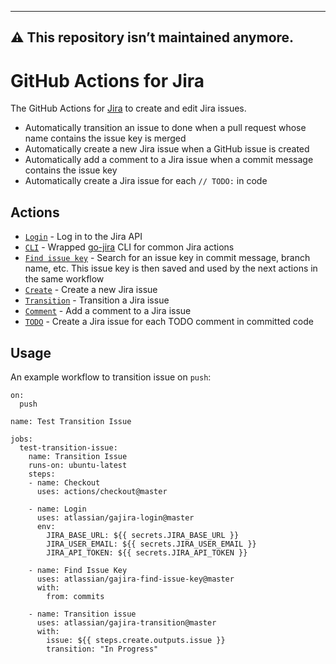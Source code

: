 ---------
⚠️ This repository isn’t maintained anymore.
---------

# GitHub Actions for Jira

The GitHub Actions for [Jira](https://www.atlassian.com/software/jira) to create and edit Jira issues.

- Automatically transition an issue to done when a pull request whose name contains the issue key is merged
- Automatically create a new Jira issue when a GitHub issue is created
- Automatically add a comment to a Jira issue when a commit message contains the issue key
- Automatically create a Jira issue for each `// TODO:` in code

## Actions

- [`Login`](https://github.com/marketplace/actions/jira-login) - Log in to the Jira API
- [`CLI`](https://github.com/marketplace/actions/setup-jira) - Wrapped [go-jira](https://github.com/Netflix-Skunkworks/go-jira) CLI for common Jira actions
- [`Find issue key`](https://github.com/marketplace/actions/jira-find-issue-key) - Search for an issue key in commit message, branch name, etc. This issue key is then saved and used by the next actions in the same workflow
- [`Create`](https://github.com/marketplace/actions/jira-create-issue) - Create a new Jira issue
- [`Transition`](https://github.com/marketplace/actions/jira-issue-transition) - Transition a Jira issue
- [`Comment`](https://github.com/marketplace/actions/jira-add-comment) - Add a comment to a Jira issue
- [`TODO`](https://github.com/marketplace/actions/jira-issue-from-todo) - Create a Jira issue for each TODO comment in committed code

## Usage
An example workflow to transition issue on `push`:

```
on:
  push

name: Test Transition Issue

jobs:
  test-transition-issue:
    name: Transition Issue
    runs-on: ubuntu-latest
    steps:
    - name: Checkout
      uses: actions/checkout@master

    - name: Login
      uses: atlassian/gajira-login@master
      env:
        JIRA_BASE_URL: ${{ secrets.JIRA_BASE_URL }}
        JIRA_USER_EMAIL: ${{ secrets.JIRA_USER_EMAIL }}
        JIRA_API_TOKEN: ${{ secrets.JIRA_API_TOKEN }}

    - name: Find Issue Key
      uses: atlassian/gajira-find-issue-key@master
      with:
        from: commits

    - name: Transition issue
      uses: atlassian/gajira-transition@master
      with:
        issue: ${{ steps.create.outputs.issue }}
        transition: "In Progress"
```
